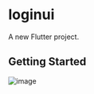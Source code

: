 # loginui

A new Flutter project.

## Getting Started
![image](https://user-images.githubusercontent.com/31751665/175757592-214c4ffb-da20-416a-afa3-b00e2e69d682.png)
